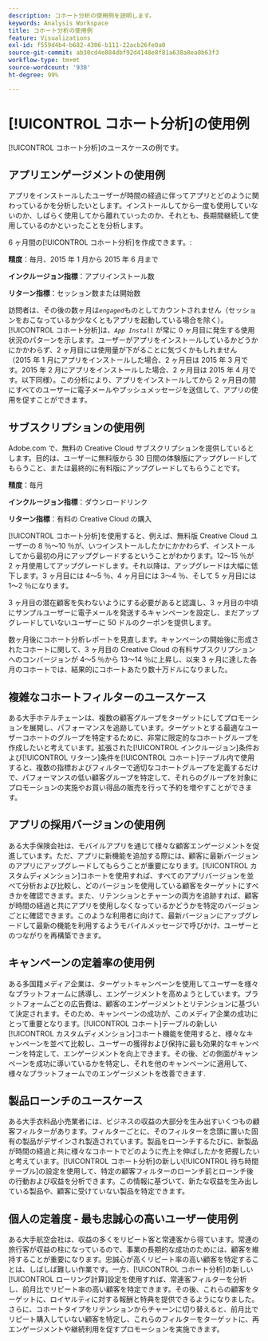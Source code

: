 ```yaml
---
description: コホート分析の使用例を説明します。
keywords: Analysis Workspace
title: コホート分析の使用例
feature: Visualizations
exl-id: f559d4b4-b682-4306-b111-22acb26fe0a0
source-git-commit: ab30cd4e884dbf92d4148e8f81a638a8ea0b63f3
workflow-type: tm+mt
source-wordcount: '930'
ht-degree: 99%

---
```


# [!UICONTROL コホート分析]の使用例

[!UICONTROL コホート分析]のユースケースの例です。

## アプリエンゲージメントの使用例

アプリをインストールしたユーザーが時間の経過に伴ってアプリとどのように関わっているかを分析したいとします。インストールしてから一度も使用していないのか、しばらく使用してから離れていったのか、それとも、長期間継続して使用しているのかといったことを分析します。

6 ヶ月間の[!UICONTROL コホート分析]を作成できます。:

**精度**：毎月、2015 年 1 月から 2015 年 6 月まで

**インクルージョン指標**：アプリインストール数

**リターン指標**：セッション数または開始数

訪問者は、その後の数ヶ月は&#x200B;*`engaged`*&#x200B;ものとしてカウントされません（セッションをおこなっているか少なくともアプリを起動している場合を除く）。[!UICONTROL コホート分析]は、*`App Install`* が常に 0 ヶ月目に発生する使用状況のパターンを示します。ユーザーがアプリをインストールしているかどうかにかかわらず、2 ヶ月目には使用量が下がることに気づくかもしれません（2015 年 1 月にアプリをインストールした場合、2 ヶ月目は 2015 年 3 月です。2015 年 2 月にアプリをインストールした場合、2 ヶ月目は 2015 年 4 月です。以下同様）。この分析により、アプリをインストールしてから 2 ヶ月目の間にすべてのユーザーに電子メールやプッシュメッセージを送信して、アプリの使用を促すことができます。

## サブスクリプションの使用例

Adobe.com で、無料の Creative Cloud サブスクリプションを提供しているとします。目的は、ユーザーに無料版から 30 日間の体験版にアップグレードしてもらうこと、または最終的に有料版にアップグレードしてもらうことです。

**精度**：毎月

**インクルージョン指標**：ダウンロードリンク

**リターン指標**：有料の Creative Cloud の購入

[!UICONTROL コホート分析]を使用すると、例えば、無料版 Creative Cloud ユーザーの 8 ％～10 ％が、いつインストールしたかにかかわらず、インストールしてから最初の月にアップグレードするということがわかります。12～15 ％が 2 ヶ月使用してアップグレードします。それ以降は、アップグレードは大幅に低下します。3 ヶ月目には 4～5 ％、4 ヶ月目には 3～4 ％、そして 5 ヶ月目には 1～2 ％になります。

3 ヶ月目の潜在顧客を失わないようにする必要があると認識し、3 ヶ月目の中頃にサンプルユーザーに電子メールを発送するキャンペーンを設定し、まだアップグレードしていないユーザーに 50 ドルのクーポンを提供します。

数ヶ月後にコホート分析レポートを見直します。キャンペーンの開始後に形成されたコホートに関して、3 ヶ月目の Creative Cloud の有料サブスクリプションへのコンバージョンが 4～5 ％から 13～14 ％に上昇し、以来 3 ヶ月に達した各月のコホートでは、結果的にコホートあたり数十万ドルになりました。

## 複雑なコホートフィルターのユースケース

ある大手ホテルチェーンは、複数の顧客グループをターゲットにしてプロモーションを展開し、パフォーマンスを追跡しています。ターゲットとする最適なユーザーコホートのグループを特定するために、非常に限定的なコホートグループを作成したいと考えています。拡張された[!UICONTROL インクルージョン]条件および[!UICONTROL リターン]条件を[!UICONTROL コホート]テーブル内で使用すると、複数の指標およびフィルターで適切なコホートグループを定義するだけで、パフォーマンスの低い顧客グループを特定して、それらのグループを対象にプロモーションの実施やお買い得品の販売を行って予約を増やすことができます。

## アプリの採用バージョンの使用例

ある大手保険会社は、モバイルアプリを通じて様々な顧客エンゲージメントを促進しています。ただ、アプリに新機能を追加する際には、顧客に最新バージョンのアプリにアップグレードしてもらうことが重要になります。[!UICONTROL カスタムディメンション]コホートを使用すれば、すべてのアプリバージョンを並べて分析および比較し、どのバージョンを使用している顧客をターゲットにすべきかを確認できます。また、リテンションとチャーンの両方を追跡すれば、顧客が時間の経過と共にアプリを使用しなくなっているかどうかを特定のバージョンごとに確認できます。このような利用者に向けて、最新バージョンにアップグレードして最新の機能を利用するようモバイルメッセージで呼びかけ、ユーザーとのつながりを再構築できます。

## キャンペーンの定着率の使用例

ある多国籍メディア企業は、ターゲットキャンペーンを使用してユーザーを様々なプラットフォームに誘導し、エンゲージメントを高めようとしています。プラットフォームごとの広告費は、顧客のエンゲージメントとリテンションに基づいて決定されます。そのため、キャンペーンの成功が、このメディア企業の成功にとって重要となります。[!UICONTROL コホート]テーブルの新しい[!UICONTROL カスタムディメンション]コホート機能を使用すると、様々なキャンペーンを並べて比較し、ユーザーの獲得および保持に最も効果的なキャンペーンを特定して、エンゲージメントを向上できます。その後、どの側面がキャンペーンを成功に導いているかを特定し、それを他のキャンペーンに適用して、様々なプラットフォームでのエンゲージメントを改善できます.

## 製品ローンチのユースケース

ある大手衣料品小売業者には、ビジネスの収益の大部分を生み出すいくつもの顧客フィルターがあります。フィルターごとに、そのフィルターを念頭に置いた固有の製品がデザインされ製造されています。製品をローンチするたびに、新製品が時間の経過と共に様々なコホートでどのように売上を伸ばしたかを把握したいと考えています。[!UICONTROL コホート分析]の新しい[!UICONTROL 待ち時間テーブル]の設定を使用して、特定の顧客フィルターのローンチ前とローンチ後の行動および収益を分析できます。この情報に基づいて、新たな収益を生み出している製品や、顧客に受けていない製品を特定できます。

## 個人の定着度 - 最も忠誠心の高いユーザー使用例

ある大手航空会社は、収益の多くをリピート客と常連客から得ています。常連の旅行客が収益の柱になっているので、事業の長期的な成功のためには、顧客を維持することが重要になります。忠誠心が高くリピート率の高い顧客を特定することは、しばしば難しい作業です。一方、[!UICONTROL コホート分析]の新しい[!UICONTROL ローリング計算]設定を使用すれば、常連客フィルターを分析し、前月比でリピート率の高い顧客を特定できます。その後、これらの顧客をターゲットに、ロイヤルティに対する報酬と特典を提供できるようになりました。さらに、コホートタイプをリテンションからチャーンに切り替えると、前月比でリピート購入していない顧客を特定し、これらのフィルターをターゲットに、再エンゲージメントや継続利用を促すプロモーションを実施できます。
